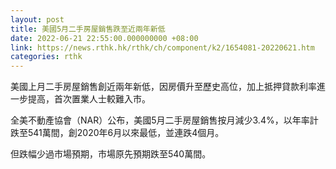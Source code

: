 ```yaml
---
layout: post
title: 美國5月二手房屋銷售跌至近兩年新低
date: 2022-06-21 22:55:00.000000000 +08:00
link: https://news.rthk.hk/rthk/ch/component/k2/1654081-20220621.htm
categories: rthk
---
```


美國上月二手房屋銷售創近兩年新低，因房價升至歷史高位，加上抵押貸款利率進一步提高，首次置業人士較難入市。

全美不動產協會（NAR）公布，美國5月二手房屋銷售按月減少3.4%，以年率計跌至541萬間，創2020年6月以來最低，並連跌4個月。

但跌幅少過市場預期，市場原先預期跌至540萬間。
